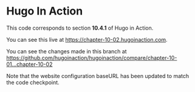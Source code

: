 Hugo In Action
===============

This code corresponds to section **10.4.1** of Hugo in Action.

You can see this live at https://chapter-10-02.hugoinaction.com.

You can see the changes made in this branch at https://github.com/hugoinaction/hugoinaction/compare/chapter-10-01...chapter-10-02

Note that the website configuration baseURL has been updated to match the code checkpoint.
